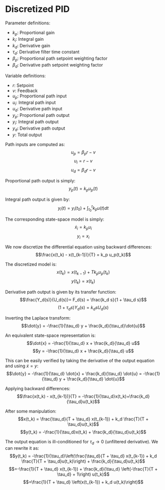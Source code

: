 # Discretized PID

Parameter definitions:
- $k_p$: Proportional gain
- $k_i$: Integral gain
- $k_d$: Derivative gain
- $\tau_d$: Derivative filter time constant
- $\beta_p$: Proportional path setpoint weighting factor
- $\beta_d$: Derivative path setpoint weighting factor

Variable definitions:
- $r$: Setpoint
- $v$: Feedback
- $u_p$: Proportional path input
- $u_i$: Integral path input
- $u_d$: Derivative path input
- $y_p$: Proportional path output
- $y_i$: Integral path output
- $y_d$: Derivative path output
- $y$: Total output

Path inputs are computed as:
$$u_p = \beta_p r - v$$
$$u_i = r - v$$
$$u_d = \beta_d r - v$$

Proportional path output is simply:
$$y_p(t) = k_p u_p(t)$$

Integral path output is given by:
$$y_i(t) = y_i(t_0) + \int^{t}_{t_0}{k_pu(t)dt}$$

The corresponding state-space model is simply:
$$\dot{x}_i = k_p u_i$$
$${y}_i = x_{i}$$

We now discretize the differential equation using backward differences:
$$\frac{x(t_k) - x(t_{k-1})}{T} = k_p u_p(t_k)$$

The discretized model is:
$$x(t_k) = x(t_{k-1}) + T k_p u_p(t_k)$$
$$y(t_k) = x(t_k)$$

Derivative path output is given by its transfer function:
$$\frac{Y_d(s)}{U_d(s)}= F_d(s) = \frac{k_d s}{1 + \tau_d s}$$
$$(1 + \tau_d s){Y_d(s)}= k_d s U_d(s) $$

Inverting the Laplace transform:
$$\dot{y} = -\frac{1}{\tau_d} y + \frac{k_d}{\tau_d}\dot{u}$$

An equivalent state-space representation is:
$$\dot{x} = -\frac{1}{\tau_d} x + \frac{k_d}{\tau_d} u$$
$$y = -\frac{1}{\tau_d} x + \frac{k_d}{\tau_d} u$$

This can be easily verified by taking the derivative of the output equation and using $\dot{x}=y$:
$$\dot{y} = -\frac{1}{\tau_d} \dot{x} + \frac{k_d}{\tau_d} \dot{u} = -\frac{1}{\tau_d} y + \frac{k_d}{\tau_d} \dot{u}$$

Applying backward differences:
$$\frac{x(t_k) - x(t_{k-1})}{T} = -\frac{1}{\tau_d}x(t_k)+\frac{k_d}{\tau_d}u(t_k)$$

After some manipulation:
$$x(t_k) = \frac{\tau_d}{T + \tau_d} x(t_{k-1}) + k_d \frac{T}{T + \tau_d}u(t_k)$$
$$y(t_k) = -\frac{1}{\tau_d}x(t_k) + \frac{k_d}{\tau_d}u(t_k)$$

The output equation is ill-conditioned for $\tau_d \rightarrow 0$ (unfiltered derivative). We can rewrite it as:
$$y(t_k) =
-\frac{1}{\tau_d}\left(\frac{\tau_d}{T + \tau_d} x(t_{k-1}) + k_d \frac{T}{T + \tau_d}u(t_k)\right) + \frac{k_d}{\tau_d}u(t_k)$$
$$=-\frac{1}{T + \tau_d} x(t_{k-1}) + \frac{k_d}{\tau_d} \left(-\frac{T}{T + \tau_d} + 1\right) u(t_k)$$
$$=\frac{1}{T + \tau_d} \left(x(t_{k-1}) + k_d u(t_k)\right)$$